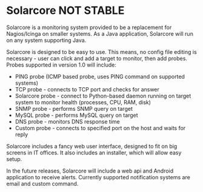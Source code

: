 Solarcore NOT STABLE
====================

Solarcore is a monitoring system provided to be a replacement for Nagios/Icinga on smaller systems. As a Java application, Solarcore will run on any system supporting Java. 

Solarcore is designed to be easy to use. This means, no config file editing is necessary - user can click and add a target to monitor, then add probes. Probes supported in version 1.0 will include:

- PING probe (ICMP based probe, uses PING command on supported systems)
- TCP probe - connects to TCP port and checks for answer
- Solarcore probe - connect to Python-based daemon running on target system to monitor health (processes, CPU, RAM, disk)
- SNMP probe - performs SNMP query on target
- MySQL probe - performs MySQL query on target
- DNS probe - monitors DNS response time
- Custom probe - connects to specified port on the host and waits for reply

Solarcore includes a fancy web user interface, designed to fit on big screens in IT offices. It also includes an installer, which will allow easy setup.

In the future releases, Solarcore will include a web api and Android application to receive alerts. Currently supported notification systems are email and custom command.


